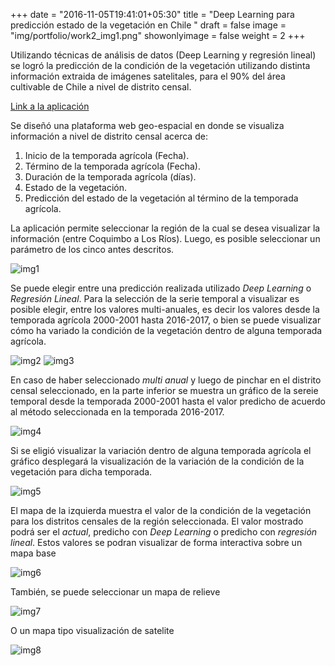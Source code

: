 +++
date = "2016-11-05T19:41:01+05:30"
title = "Deep Learning para predicción estado de la vegetación en Chile "
draft = false
image = "img/portfolio/work2_img1.png"
showonlyimage = false
weight = 2
+++

Utilizando técnicas de análisis de datos (Deep Learning y regresión lineal) se logró la predicción de la condición de la vegetación utilizando distinta información extraida de imágenes satelitales, para el 90% del área cultivable de Chile a nivel de distrito censal.
<!--more-->

[Link a la aplicación](https://frzambra.shinyapps.io/drought_prediction/)

Se diseñó una plataforma web geo-espacial en donde se visualiza información a nivel de distrito censal acerca de:

1. Inicio de la temporada agrícola (Fecha).
2. Término de la temporada agrícola (Fecha).
3. Duración de la temporada agrícola (días).
4. Estado de la vegetación.
5. Predicción del estado de la vegetación al término de la temporada agrícola.

La aplicación permite seleccionar la región de la cual se desea visualizar la información (entre Coquimbo a Los Ríos). Luego, es posible seleccionar un parámetro de los cinco antes descritos.

![img1][1]

Se puede elegir entre una predicción realizada utilizado *Deep Learning* o *Regresión Lineal*. Para la selección de la serie temporal a visualizar es posible elegir, entre los valores multi-anuales, es decir los valores desde la temporada agrícola 2000-2001 hasta 2016-2017, o bien se puede visualizar cómo ha variado la condición de la vegetación dentro de alguna temporada agrícola.

![img2][2]
![img3][3]

En caso de haber seleccionado *multi anual* y luego de pinchar en el distrito censal seleccionado, en la parte inferior se muestra un gráfico de la sereie temporal desde la temporada 2000-2001 hasta el valor predicho de acuerdo al método seleccionada en la temporada 2016-2017.

![img4][4]

Si se eligió visualizar la variación dentro de alguna temporada agrícola el gráfico desplegará la visualización de la variación de la condición de la vegetación para dicha temporada.

![img5][5]

El mapa de la izquierda muestra el valor de la condición de la vegetación para los distritos censales de la región seleccionada. El valor mostrado podrá ser el *actual*, predicho con *Deep Learning* o predicho con *regresión lineal*. Estos valores se podran visualizar de forma interactiva sobre un mapa base

![img6][6]

También, se puede seleccionar un mapa de relieve

![img7][7]

O un mapa tipo visualización de satelite

![img8][8]

[1]: /img/portfolio/work2_img2.png
[2]: /img/portfolio/work2_img3.png
[3]: /img/portfolio/work2_img4.png
[4]: /img/portfolio/work2_img5.png
[5]: /img/portfolio/work2_img6.png
[6]: /img/portfolio/work2_img7.png
[7]: /img/portfolio/work2_img8.png
[8]: /img/portfolio/work2_img9.png